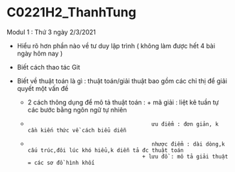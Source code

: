 # C0221H2_ThanhTung

Modul 1 : Thứ 3 ngày 2/3/2021

* Hiểu rõ hơn phần nào về tư duy lập trình ( không làm được hết 4 bài ngày hôm nay )
* Biết cách thao tác Git

* Biết về thuật toán là gì : thuật toán/giải thuật bao gồm các chỉ thị để giải quyết một vấn đề
  - 2 cách thông dụng để mô tả thuật toán : + mã giải : liệt kê tuần tự các bước bằng ngôn ngữ tự nhiên 
  -                                            ưu điểm : đơn giản, k cần kiến thức về cách biểu diễn
  -                                            nhược điểm : dài dòng,k cấu trúc,đôi lúc khó hiểu,k diễn tả đc thuật toán
                                            + lưu đồ : mô tả giải thuật = các sơ đồ hình khối 
